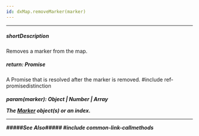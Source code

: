 ```yaml
---
id: dxMap.removeMarker(marker)
---
```

---
##### shortDescription
Removes a marker from the map.

##### return: Promise<void>
A Promise that is resolved after the marker is removed.
#include ref-promisedistinction

##### param(marker): Object | Number | Array<Object>
The [Marker](/api-reference/10%20UI%20Components/dxMap/1%20Configuration/markers '/Documentation/ApiReference/UI_Components/dxMap/Configuration/markers/') object(s) or an index.

---
#####See Also#####
#include common-link-callmethods